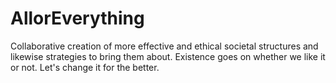 # AllorEverything

Collaborative creation of more effective and ethical societal structures and likewise strategies to bring them about. Existence goes on whether we like it or not. Let's change it for the better.
